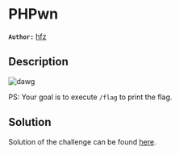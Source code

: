 # PHPwn

**`Author:`** [hfz](https://github.com/hfz1337)

## Description

![dawg](https://i.imgflip.com/6p4kr7.jpg)

PS: Your goal is to execute `/flag` to print the flag.

## Solution

Solution of the challenge can be found [here](solution/).
